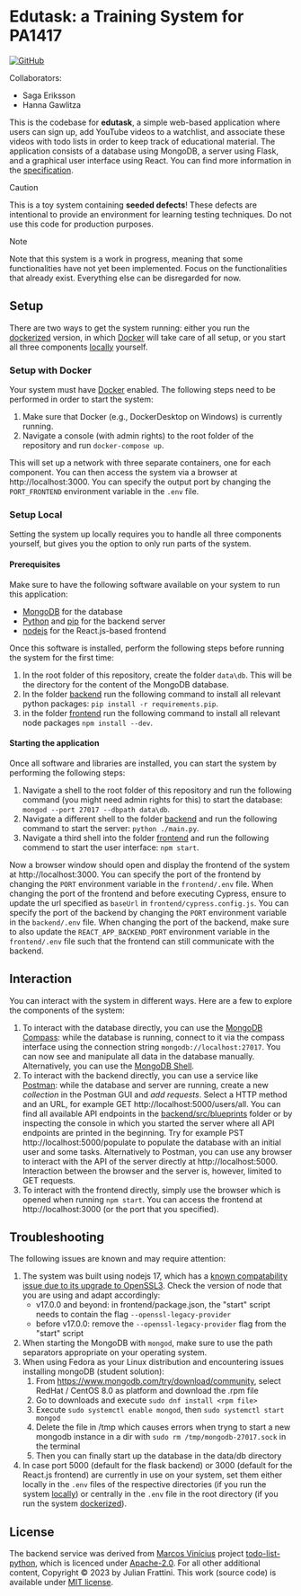 # Edutask: a Training System for PA1417

[![GitHub](https://img.shields.io/github/license/JulianFrattini/edutask)](./LICENSE)

Collaborators:
- Saga Eriksson
- Hanna Gawlitza

This is the codebase for **edutask**, a simple web-based application where users can sign up, add YouTube videos to a watchlist, and associate these videos with todo lists in order to keep track of educational material. 
The application consists of a database using MongoDB, a server using Flask, and a graphical user interface using React. 
You can find more information in the [specification](./documentation/edutask-specification.pdf).

> [!CAUTION]
> This is a toy system containing **seeded defects**! These defects are intentional to provide an environment for learning testing techniques. Do not use this code for production purposes.

> [!NOTE]
> Note that this system is a work in progress, meaning that some functionalities have not yet been implemented. Focus on the functionalities that already exist. Everything else can be disregarded for now.

## Setup

There are two ways to get the system running:
either you run the [dockerized](#setup-with-docker) version, in which [Docker](https://www.docker.com/) will take care of all setup, or you start all three components [locally](#setup-local) yourself.

### Setup with Docker

Your system must have [Docker](https://www.docker.com/get-started/) enabled.
The following steps need to be performed in order to start the system:

1. Make sure that Docker (e.g., DockerDesktop on Windows) is currently running.
2. Navigate a console (with admin rights) to the root folder of the repository and run `docker-compose up`.

This will set up a network with three separate containers, one for each component. 
You can then access the system via a browser at http://localhost:3000.
You can specify the output port by changing the `PORT_FRONTEND` environment variable in the `.env` file.

### Setup Local

Setting the system up locally requires you to handle all three components yourself, but gives you the option to only run parts of the system.

#### Prerequisites

Make sure to have the following software available on your system to run this application:

* [MongoDB](https://www.mongodb.com/try/download/community) for the database
* [Python](https://www.python.org/downloads/) and [pip](https://pypi.org/project/pip/) for the backend server
* [nodejs](https://nodejs.org/en/download/) for the React.js-based frontend

Once this software is installed, perform the following steps before running the system for the first time:

1. In the root folder of this repository, create the folder `data\db`. This will be the directory for the content of the MongoDB database.
2. In the folder [backend](./backend/) run the following command to install all relevant python packages: `pip install -r requirements.pip`.
3. in the folder [frontend](./frontend/) run the following command to install all relevant node packages `npm install --dev`.

#### Starting the application

Once all software and libraries are installed, you can start the system by performing the following steps:

1. Navigate a shell to the root folder of this repository and run the following command (you might need admin rights for this) to start the database: `mongod --port 27017 --dbpath data\db`.
2. Navigate a different shell to the folder [backend](./backend/) and run the following command to start the server: `python ./main.py`.
3. Navigate a third shell into the folder [frontend](./frontend/) and run the following commend to start the user interface: `npm start`.

Now a browser window should open and display the frontend of the system at http://localhost:3000.
You can specify the port of the frontend by changing the `PORT` environment variable in the `frontend/.env` file.
When changing the port of the frontend and before executing Cypress, ensure to update the url specified as `baseUrl` in `frontend/cypress.config.js`.
You can specify the port of the backend by changing the `PORT` environment variable in the `backend/.env` file.
When changing the port of the backend, make sure to also update the `REACT_APP_BACKEND_PORT` environment variable in the `frontend/.env` file such that the frontend can still communicate with the backend.

## Interaction

You can interact with the system in different ways. Here are a few to explore the components of the system:

1. To interact with the database directly, you can use the [MongoDB Compass](https://www.mongodb.com/try/download/compass): while the database is running, connect to it via the compass interface using the connection string `mongodb://localhost:27017`. You can now see and manipulate all data in the database manually. Alternatively, you can use the [MongoDB Shell](https://www.mongodb.com/try/download/shell).
2. To interact with the backend directly, you can use a service like [Postman](https://www.postman.com/downloads/): while the database and server are running, create a new *collection* in the Postman GUI and *add requests*. Select a HTTP method and an URL, for example GET http://localhost:5000/users/all. You can find all available API endpoints in the [backend/src/blueprints](./backend/src/blueprints/) folder or by inspecting the console in which you started the server where all API endpoints are printed in the beginning. Try for example PST http://localhost:5000/populate to populate the database with an initial user and some tasks. Alternatively to Postman, you can use any browser to interact with the API of the server directly at http://localhost:5000. Interaction between the browser and the server is, however, limited to GET requests.
3. To interact with the frontend directly, simply use the browser which is opened when running `npm start`. You can access the frontend at http://localhost:3000 (or the port that you specified).

## Troubleshooting

The following issues are known and may require attention:

1. The system was built using nodejs 17, which has a [known compatability issue due to its upgrade to OpenSSL3](https://github.com/webpack/webpack/issues/14532#issuecomment-947807590). Check the version of node that you are using and adapt accordingly:
    * v17.0.0 and beyond: in frontend/package.json, the "start" script needs to contain the flag `--openssl-legacy-provider`
    * before v17.0.0: remove the `--openssl-legacy-provider` flag from the "start" script
2. When starting the MongoDB with `mongod`, make sure to use the path separators appropriate on your operating system.
3. When using Fedora as your Linux distribution and encountering issues installing mongoDB (student solution): 
    1. From https://www.mongodb.com/try/download/community, select RedHat / CentOS 8.0 as platform and download the .rpm file
    2. Go to downloads and execute `sudo dnf install <rpm file>`
    3. Execute `sudo systemctl enable mongod`, then `sudo systemctl start mongod`
    4. Delete the file in /tmp which causes errors when tryng to start a new mongodb instance in a dir with `sudo rm /tmp/mongodb-27017.sock` in the terminal
    5. Then you can finally start up the database in the data/db directory
4. In case port 5000 (default for the flask backend) or 3000 (default for the React.js frontend) are currently in use on your system, set them either locally in the `.env` files of the respective directories (if you run the system [locally](#setup-local)) or centrally in the `.env` file in the root directory (if you run the system [dockerized](#setup-with-docker)).

## License

The backend service was derived from [Marcos Vinícius](https://github.com/marcosvbras) project [todo-list-python](https://github.com/marcosvbras/todo-list-python), which is licenced under [Apache-2.0](https://github.com/marcosvbras/todo-list-python?tab=Apache-2.0-1-ov-file#readme).
For all other additional content, Copyright © 2023 by Julian Frattini. 
This work (source code) is available under [MIT license](./LICENSE).
